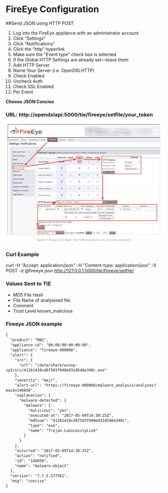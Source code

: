 # FireEye Configuration

##Send JSON using HTTP POST

1. Log into the FireEye appliance with an administrator account
2. Click “Settings”
3. Click “Notifications”
4. Click the “http” hyperlink
5. Make sure the "Event type" check box is selected
6. If the Global HTTP Settings are already set—leave them
7. Add HTTP Server
8. Name Your Server (i.e. OpenDXLHTTP)
9. Check Enabled
10. Uncheck Auth
11. Check SSL Enabled
12. Per Event

**Choose JSON Concise**

### URL: http://opendxlapi:5000/tie/fireeye/setfile/your_token


![fireeye configuration](images/fireeye-splunk.jpg)   

### Curl Example
curl -H "Accept: application/json" -H "Content-type: application/json" -X POST -d @fireeye.json http://127.0.0.1:5000/tie/fireeye/setfile/<security token>

### Values Sent to TIE
* MD5 File Hash
* File Name of analysised file
* Comment 
* Trust Level known_malicious

### Fireeye JSON example
```
{
  "product": "MAS",
  "appliance-id": "00:00:00:00:00:00",
  "appliance": "fireeye-000000",
  "alert": {
    "src": {
      "url": "/data/share/winxp-sp3/src/41281428cd6f503f948e931d546e340c.exe"
    },
    "severity": "majr",
    "alert-url": "https://fireeye-000000/malware_analysis/analyses?maid=146658",
    "explanation": {
      "malware-detected": {
        "malware": {
          "malicious": "yes",
          "executed-at": "2017-05-09T14:30:25Z",
          "md5sum": "41281428cd6f503f948e931d546e340c",
          "type": "exe",
          "name": "Trojan.LuminosityLink"
        }
      }
    },
    "occurred": "2017-05-09T14:30:25Z",
    "action": "notified",
    "id": "146658",
    "name": "malware-object"
  },
  "version": "7.7.5.577562",
  "msg": "concise"
}
```
